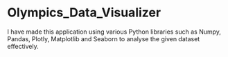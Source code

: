 # Olympics_Data_Visualizer
I have made this application using various Python libraries such as Numpy, Pandas, Plotly, Matplotlib and Seaborn to analyse the given dataset effectively.
